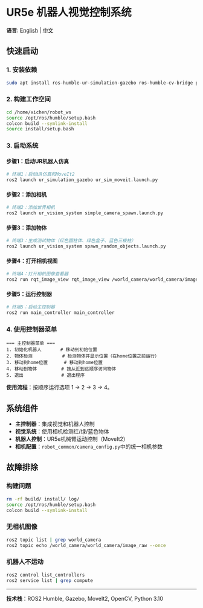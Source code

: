 # UR5e 机器人视觉控制系统

**语言**: [English](readme.md) | [中文](readme.zh.md)

## 快速启动

### 1. 安装依赖
```bash
sudo apt install ros-humble-ur-simulation-gazebo ros-humble-cv-bridge python3-opencv ros-humble-gazebo-ros-pkgs
```

### 2. 构建工作空间
```bash
cd /home/xichen/robot_ws
source /opt/ros/humble/setup.bash
colcon build --symlink-install
source install/setup.bash
```

### 3. 启动系统

#### 步骤1：启动UR机器人仿真
```bash
# 终端1：启动UR仿真和MoveIt2
ros2 launch ur_simulation_gazebo ur_sim_moveit.launch.py
```

#### 步骤2：添加相机
```bash
# 终端2：添加世界相机
ros2 launch ur_vision_system simple_camera_spawn.launch.py
```

#### 步骤3：添加物体
```bash
# 终端3：生成测试物体（红色圆柱体、绿色盒子、蓝色三棱柱）
ros2 launch ur_vision_system spawn_random_objects.launch.py
```

#### 步骤4：打开相机视图
```bash
# 终端4：打开相机图像查看器
ros2 run rqt_image_view rqt_image_view /world_camera/world_camera/image_raw
```

#### 步骤5：运行控制器
```bash
# 终端5：启动主控制器
ros2 run main_controller main_controller
```

### 4. 使用控制器菜单
```
=== 主控制器菜单 ===
1. 初始化机器人       # 移动到初始位置
2. 物体检测           # 检测物体并显示位置（在home位置之前运行）
3. 移动到home位置      # 移动到home位置  
4. 移动到物体         # 按从近到远顺序访问物体
5. 退出              # 退出程序
```

**使用流程**：按顺序运行选项 1 → 2 → 3 → 4。

## 系统组件

- **主控制器**：集成视觉和机器人控制
- **视觉系统**：使用相机检测红/绿/蓝色物体
- **机器人控制**：UR5e机械臂运动控制（MoveIt2）
- **相机配置**：`robot_common/camera_config.py`中的统一相机参数

## 故障排除

### 构建问题
```bash
rm -rf build/ install/ log/
source /opt/ros/humble/setup.bash
colcon build --symlink-install
```

### 无相机图像
```bash
ros2 topic list | grep world_camera
ros2 topic echo /world_camera/world_camera/image_raw --once
```

### 机器人不运动
```bash
ros2 control list_controllers
ros2 service list | grep compute
```

---

**技术栈**：ROS2 Humble, Gazebo, MoveIt2, OpenCV, Python 3.10